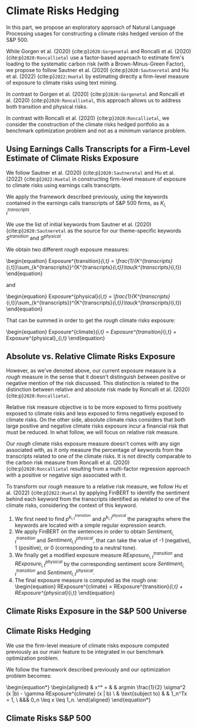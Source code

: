 # Climate Risks Hedging

In this part, we propose an exploratory approach of Natural Language Processing usages for constructing a climate risks hedged version of the S&P 500.

While Gorgen et al. (2020) {cite:p}`2020:Gorgenetal` and Roncalli et al. (2020) {cite:p}`2020:Roncallietal` use a factor-based approach to estimate firm's loading to the systematic carbon risk (with a Brown-Minus-Green Factor), we propose to follow Sautner et al. (2020) {cite:p}`2020:Sautneretal` and Hu et al. (2022) {cite:p}`2022:Huetal` by estimating directly a firm-level measure of exposure to climate risks using text mining.

In contrast to Gorgen et al. (2020) {cite:p}`2020:Gorgenetal` and Roncalli et al. (2020) {cite:p}`2020:Roncallietal`, this approach allows us to address both transition and physical risks.

In contrast with Roncalli et al. (2020) {cite:p}`2020:Roncallietal`, we consider the construction of the climate risks hedged portfolio as a benchmark optimization problem and not as a minimum variance problem.

## Using Earnings Calls Transcripts for a Firm-Level Estimate of Climate Risks Exposure

We follow Sautner et al. (2020) {cite:p}`2020:Sautneretal` and Hu et al. (2022) {cite:p}`2022:Huetal` in constructing firm-level measure of exposure to climate risks using earnings calls transcripts.


We apply the framework described previously, using the keywords contained in the earnings calls transcripts of S&P 500 firms, as $K^{transcripts}_{i,t}$.

We use the list of initial keywords from Sautner et al. (2020) {cite:p}`2020:Sautneretal` as the source for our theme-specific keywords $S^{transition}$ and $S^{physical}$.

We obtain two different *rough* exposure measures:

\begin{equation}
Exposure^{transition}_{i,t} = \frac{1}{K^{transcripts}_{i,t}}\sum_{k^{transcripts}}^{K^{transcripts}_{i,t}}\tau(k^{transcripts}_{i,t})
\end{equation}

and 

\begin{equation}
Exposure^{physical}_{i,t} = \frac{1}{K^{transcripts}_{i,t}}\sum_{k^{transcripts}}^{K^{transcripts}_{i,t}}\tau(k^{transcripts}_{i,t})
\end{equation}

That can be summed in order to get the *rough* climate risks exposure:

\begin{equation}
Exposure^{climate}_{i,t} = Exposure^{transition}_{i,t} + Exposure^{physical}_{i,t}
\end{equation}


## Absolute vs. Relative Climate Risks Exposure

However, as we've denoted above, our current exposure measure is a *rough* measure in the sense that it doesn't distinguish between positive or negative mention of the risk discussed. This distinction is related to the distinction between relative and absolute risk made by Roncalli et al. (2020) {cite:p}`2020:Roncallietal`. 

Relative risk measure objective is to be more exposed to firms positively exposed to climate risks and less exposed to firms negatively exposed to climate risks. On the other side, absolute climate risks considers that both large positive and negative climate risks exposure incur a financial risk that must be reduced. In what follow, we will focus on relative risk measure.

Our *rough* climate risks exposure measure doesn't comes with any sign associated with, as it only measure the percentage of keywords from the transcripts related to one of the climate risks. It is not directly comparable to the carbon risk measure from Roncalli et al. (2020) {cite:p}`2020:Roncallietal` resulting from a multi-factor regression approach with a positive or negative sign associated with it.

To transform our *rough* measure to a relative risk measure, we follow Hu et al. (2022) {cite:p}`2022:Huetal` by applying FinBERT to identify the sentiment behind each keyword from the transcripts identified as related to one of the climate risks, considering the context of this keyword.

1. We first need to find $p^{k^{transition}_{i,t}}$ and $p^{k^{physical}_{i,t}}$ the paragraphs where the keywords are located with a simple regular expression search. 
2. We apply FinBERT on the sentences in order to obtain $Sentiment^{transition}_{i,t}$ and $Sentiment^{physical}_{i,t}$, that can take the value of -1 (negative), 1 (positive), or 0 (corresponding to a neutral tone).
3. We finally get a modified exposure measure $RExposure^{transition}_{i,t}$ and $RExposure^{physical}_{i,t}$ by the corresponding sentiment score $Sentiment^{transition}_{i,t}$ and $Sentiment^{physical}_{i,t}$.
4. The final exposure measure is computed as the rough one:
\begin{equation}
RExposure^{climate} = RExposure^{transition}_{i,t} + RExposure^{physical}_{i,t}
\end{equation}

## Climate Risks Exposure in the S&P 500 Universe

## Climate Risks Hedging

We use the firm-level measure of climate risks exposure computed previously as our main feature to be integrated in our benchmark optimization problem.

We follow the framework described previously and our optimization problem becomes:

\begin{equation*}
\begin{aligned}
& x^* = 
& & argmin \frac{1}{2} \sigma^2 (x |b) - \gamma RExposure^{climate} (x | b) \\
& \text{subject to}
& & 1_n^Tx = 1, \\
&&& 0_n \leq x \leq 1_n.
\end{aligned}
\end{equation*}

## Climate Risks S&P 500